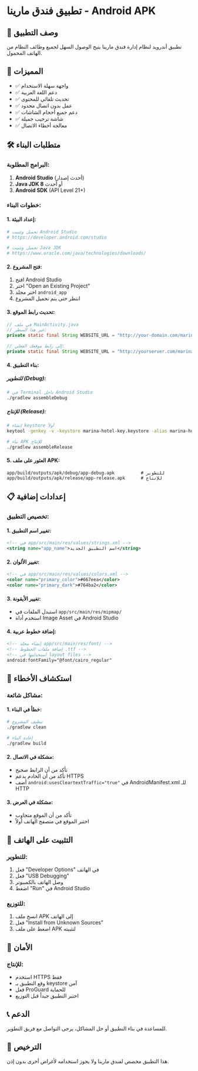 # تطبيق فندق مارينا - Android APK

## 📱 وصف التطبيق
تطبيق أندرويد لنظام إدارة فندق مارينا يتيح الوصول السهل لجميع وظائف النظام من الهاتف المحمول.

## 🚀 المميزات
- ✅ واجهة سهلة الاستخدام
- ✅ دعم اللغة العربية
- ✅ تحديث تلقائي للمحتوى
- ✅ عمل بدون اتصال محدود
- ✅ دعم جميع أحجام الشاشات
- ✅ شاشة ترحيب جميلة
- ✅ معالجة أخطاء الاتصال

## 🛠️ متطلبات البناء

### البرامج المطلوبة:
1. **Android Studio** (أحدث إصدار)
2. **Java JDK 8** أو أحدث
3. **Android SDK** (API Level 21+)

### خطوات البناء:

#### 1. إعداد البيئة:
```bash
# تحميل وتثبيت Android Studio
# https://developer.android.com/studio

# تحميل وتثبيت Java JDK
# https://www.oracle.com/java/technologies/downloads/
```

#### 2. فتح المشروع:
1. افتح Android Studio
2. اختر "Open an Existing Project"
3. اختر مجلد `android_app`
4. انتظر حتى يتم تحميل المشروع

#### 3. تحديث رابط الموقع:
```java
// في ملف MainActivity.java
// غير هذا السطر:
private static final String WEBSITE_URL = "http://your-domain.com/marina-hotel/admin/";

// إلى رابط موقعك الفعلي:
private static final String WEBSITE_URL = "http://yourserver.com/marina-hotel/admin/";
```

#### 4. بناء التطبيق:

##### للتطوير (Debug):
```bash
# في Terminal داخل Android Studio
./gradlew assembleDebug
```

##### للإنتاج (Release):
```bash
# إنشاء keystore أولاً
keytool -genkey -v -keystore marina-hotel-key.keystore -alias marina-hotel -keyalg RSA -keysize 2048 -validity 10000

# بناء APK للإنتاج
./gradlew assembleRelease
```

#### 5. العثور على ملف APK:
```
app/build/outputs/apk/debug/app-debug.apk          # للتطوير
app/build/outputs/apk/release/app-release.apk      # للإنتاج
```

## 📋 إعدادات إضافية

### تخصيص التطبيق:

#### 1. تغيير اسم التطبيق:
```xml
<!-- في app/src/main/res/values/strings.xml -->
<string name="app_name">اسم التطبيق الجديد</string>
```

#### 2. تغيير الألوان:
```xml
<!-- في app/src/main/res/values/colors.xml -->
<color name="primary_color">#667eea</color>
<color name="primary_dark">#764ba2</color>
```

#### 3. تغيير الأيقونة:
- استبدل الملفات في `app/src/main/res/mipmap/`
- استخدم أداة Image Asset في Android Studio

#### 4. إضافة خطوط عربية:
```xml
<!-- إنشاء مجلد app/src/main/res/font/ -->
<!-- إضافة ملفات الخطوط .ttf -->
<!-- استخدامها في layout files -->
android:fontFamily="@font/cairo_regular"
```

## 🔧 استكشاف الأخطاء

### مشاكل شائعة:

#### 1. خطأ في البناء:
```bash
# تنظيف المشروع
./gradlew clean

# إعادة البناء
./gradlew build
```

#### 2. مشكلة في الاتصال:
- تأكد من أن الرابط صحيح
- تأكد من أن الخادم يدعم HTTPS
- أضف `android:usesCleartextTraffic="true"` في AndroidManifest.xml للـ HTTP

#### 3. مشكلة في العرض:
- تأكد من أن الموقع متجاوب
- اختبر الموقع في متصفح الهاتف أولاً

## 📱 التثبيت على الهاتف

### للتطوير:
1. فعل "Developer Options" في الهاتف
2. فعل "USB Debugging"
3. وصل الهاتف بالكمبيوتر
4. اضغط "Run" في Android Studio

### للتوزيع:
1. انسخ ملف APK إلى الهاتف
2. فعل "Install from Unknown Sources"
3. اضغط على ملف APK لتثبيته

## 🔐 الأمان

### للإنتاج:
- استخدم HTTPS فقط
- وقع التطبيق بـ keystore آمن
- فعل ProGuard للحماية
- اختبر التطبيق جيداً قبل التوزيع

## 📞 الدعم
للمساعدة في بناء التطبيق أو حل المشاكل، يرجى التواصل مع فريق التطوير.

## 📄 الترخيص
هذا التطبيق مخصص لفندق مارينا ولا يجوز استخدامه لأغراض أخرى بدون إذن.
